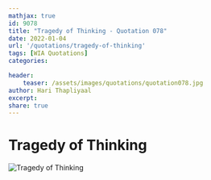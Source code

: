```yaml
---
mathjax: true
id: 9078
title: "Tragedy of Thinking - Quotation 078"
date: 2022-01-04
url: '/quotations/tragedy-of-thinking'
tags: [WIA Quotations] 
categories: 

header:
    teaser: /assets/images/quotations/quotation078.jpg
author: Hari Thapliyaal 
excerpt:
share: true 
---
```


# Tragedy of Thinking

![Tragedy of Thinking](/assets/images/quotations/quotation078.jpg)
